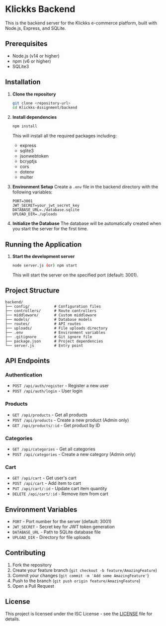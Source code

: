 # Klickks Backend

This is the backend server for the Klickks e-commerce platform, built with Node.js, Express, and SQLite.

## Prerequisites

- Node.js (v14 or higher)
- npm (v6 or higher)
- SQLite3

## Installation

1. **Clone the repository**
   ```bash
   git clone <repository-url>
   cd Klickks-Assignment/backend
   ```

2. **Install dependencies**
   ```bash
   npm install
   ```
   This will install all the required packages including:
   - express
   - sqlite3
   - jsonwebtoken
   - bcryptjs
   - cors
   - dotenv
   - multer

3. **Environment Setup**
   Create a `.env` file in the backend directory with the following variables:
   ```env
   PORT=3001
   JWT_SECRET=your_jwt_secret_key
   DATABASE_URL=./database.sqlite
   UPLOAD_DIR=./uploads
   ```

4. **Initialize the Database**
   The database will be automatically created when you start the server for the first time.

## Running the Application

1. **Start the development server**
   ```bash
   node server.js (or) npm start
   ```
   This will start the server on the specified port (default: 3001).

<!-- 2. **For development with auto-reload**
   ```bash
   npm run dev
   ```
   (Make sure you have nodemon installed globally or as a dev dependency) -->

## Project Structure

```
backend/
├── config/           # Configuration files
├── controllers/      # Route controllers
├── middleware/       # Custom middleware
├── models/           # Database models
├── routes/           # API routes
├── uploads/          # File uploads directory
├── .env              # Environment variables
├── .gitignore        # Git ignore file
├── package.json      # Project dependencies
└── server.js         # Entry point
```

## API Endpoints

### Authentication
- `POST /api/auth/register` - Register a new user
- `POST /api/auth/login` - User login

### Products
- `GET /api/products` - Get all products
- `POST /api/products` - Create a new product (Admin only)
- `GET /api/products/:id` - Get product by ID

### Categories
- `GET /api/categories` - Get all categories
- `POST /api/categories` - Create a new category (Admin only)

### Cart
- `GET /api/cart` - Get user's cart
- `POST /api/cart` - Add item to cart
- `PUT /api/cart/:id` - Update cart item quantity
- `DELETE /api/cart/:id` - Remove item from cart

## Environment Variables

- `PORT` - Port number for the server (default: 3001)
- `JWT_SECRET` - Secret key for JWT token generation
- `DATABASE_URL` - Path to SQLite database file
- `UPLOAD_DIR` - Directory for file uploads

## Contributing

1. Fork the repository
2. Create your feature branch (`git checkout -b feature/AmazingFeature`)
3. Commit your changes (`git commit -m 'Add some AmazingFeature'`)
4. Push to the branch (`git push origin feature/AmazingFeature`)
5. Open a Pull Request

## License

This project is licensed under the ISC License - see the [LICENSE](LICENSE) file for details.
